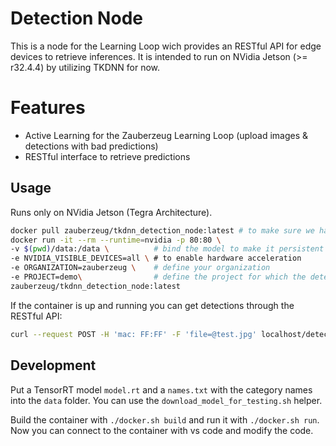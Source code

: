 # Detection Node

This is a node for the Learning Loop wich provides an RESTful API for edge devices to retrieve inferences.
It is intended to run on NVidia Jetson (>= r32.4.4) by utilizing TKDNN for now.

# Features

- Active Learning for the Zauberzeug Learning Loop (upload images & detections with bad predictions)
- RESTful interface to retrieve predictions

## Usage

Runs only on NVidia Jetson (Tegra Architecture).

```bash
docker pull zauberzeug/tkdnn_detection_node:latest # to make sure we have the latest image
docker run -it --rm --runtime=nvidia -p 80:80 \
-v $(pwd)/data:/data \          # bind the model to make it persistent (should contain an model.rt file)
-e NVIDIA_VISIBLE_DEVICES=all \ # to enable hardware acceleration
-e ORGANIZATION=zauberzeug \    # define your organization
-e PROJECT=demo\                # define the project for which the detector should run
zauberzeug/tkdnn_detection_node:latest
```

If the container is up and running you can get detections through the RESTful API:

```bash
curl --request POST -H 'mac: FF:FF' -F 'file=@test.jpg' localhost/detect
```

## Development

Put a TensorRT model `model.rt` and a `names.txt` with the category names into the `data` folder.
You can use the `download_model_for_testing.sh` helper.

Build the container with `./docker.sh build` and run it with `./docker.sh run`.
Now you can connect to the container with vs code and modify the code.
